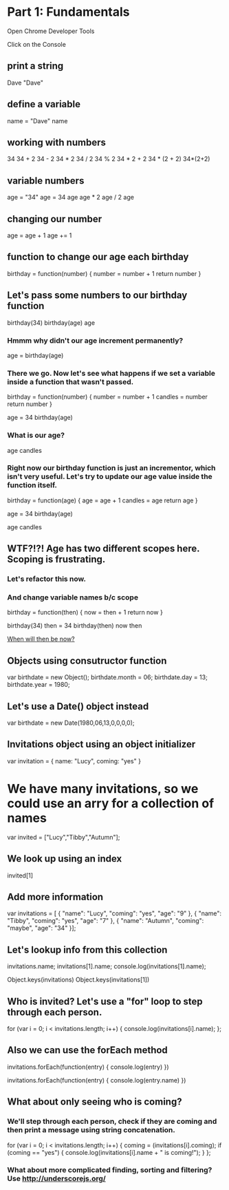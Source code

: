 # Part 1: Fundamentals

Open Chrome Developer Tools

Click on the Console

## print a string

Dave
"Dave"

## define a variable

name = "Dave"
name

## working with numbers

34
34 + 2
34 - 2
34 * 2
34 / 2
34 % 2
34 * 2 + 2
34 * (2 + 2)
34*(2+2)

## variable numbers

age = "34"
age = 34
age
age * 2
age / 2
age

## changing our number

age = age + 1
age += 1

## function to change our age each birthday

birthday = function(number) {
  number = number + 1
  return number
}

## Let's pass some numbers to our birthday function

birthday(34)
birthday(age)
age

### Hmmm why didn't our age increment permanently?

age = birthday(age)

### There we go. Now let's see what happens if we set a variable inside a function that wasn't passed.

birthday = function(number) {
  number = number + 1
  candles = number
  return number
}

age = 34
birthday(age)

### What is our age?

age
candles

### Right now our birthday function is just an incrementor, which isn't very useful. Let's try to update our age value inside the function itself.

birthday = function(age) {
  age = age + 1
  candles = age
  return age
}

age = 34
birthday(age)

age
candles

## WTF?!?! Age has two different scopes here. Scoping is frustrating.

### Let's refactor this now.

### And change variable names b/c scope

birthday = function(then) {
  now = then + 1
  return now
}

birthday(34)
then = 34
birthday(then)
now
then

[When will then be now?](https://www.youtube.com/watch?v=5hH_K2Z0NO0)

## Objects using consutructor function

var birthdate = new Object();
birthdate.month = 06;
birthdate.day = 13;
birthdate.year = 1980;

## Let's use a Date() object instead

var birthdate = new Date(1980,06,13,0,0,0,0);

## Invitations object using an object initializer

var invitation = {
  name: "Lucy",
  coming: "yes"
}

# We have many invitations, so we could use an arry for a collection of names

var invited = ["Lucy","Tibby","Autumn"];

## We look up using an index

invited[1]

## Add more information

var invitations = [
  {
    "name": "Lucy",
    "coming": "yes",
    "age": "9"
  },
    {
    "name": "Tibby",
    "coming": "yes",
    "age": "7"
  },
    {
    "name": "Autumn",
    "coming": "maybe",
    "age": "34"
  }];

## Let's lookup info from this collection

invitations.name;
invitations[1].name;
console.log(invitations[1].name);

Object.keys(invitations)
Object.keys(invitations[1])

## Who is invited? Let's use a "for" loop to step through each person.

for (var i = 0; i < invitations.length; i++) {
  console.log(invitations[i].name);
};

## Also we can use the forEach method

invitations.forEach(function(entry) {
  console.log(entry)
})

invitations.forEach(function(entry) {
  console.log(entry.name)
})

## What about only seeing who is coming? 

### We'll step through each person, check if they are coming and then print a message using string concatenation.

for (var i = 0; i < invitations.length; i++) {
  coming = (invitations[i].coming);
  if (coming == "yes") {
    console.log(invitations[i].name + " is coming!");
  }
};

### What about more complicated finding, sorting and filtering? Use http://underscorejs.org/


